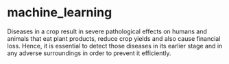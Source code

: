 # machine_learning
Diseases in a crop result in severe pathological effects on humans and animals that eat plant products, reduce crop yields and also cause financial loss.  Hence, it is essential to detect those diseases in its earlier stage and in any adverse surroundings in order to prevent it efficiently.
